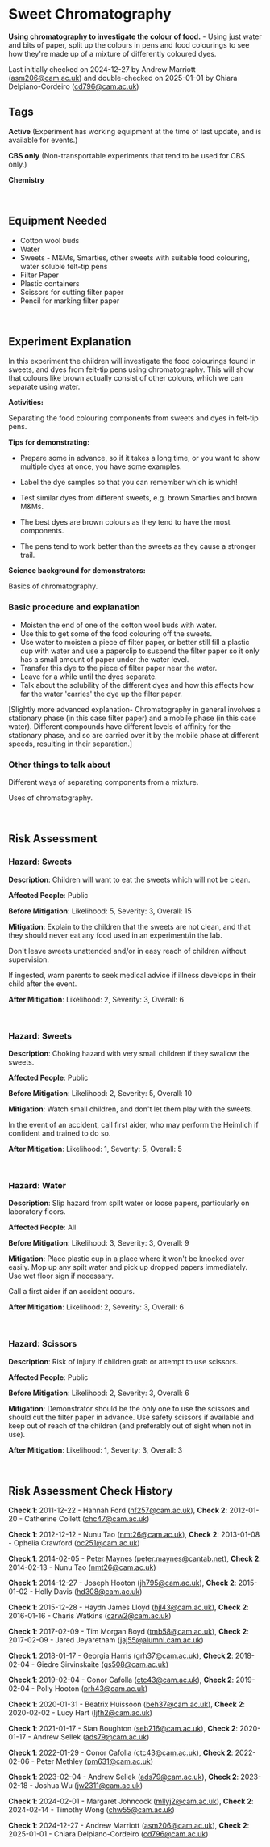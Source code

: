 # Sweet Chromatography

**Using chromatography to investigate the colour of food.** - Using just water and bits of paper, split up the colours in pens and food colourings to see how they're made up of a mixture of differently coloured dyes.

Last initially checked on 2024-12-27 by Andrew Marriott (asm206@cam.ac.uk) and double-checked on 2025-01-01 by Chiara Delpiano-Cordeiro (cd796@cam.ac.uk)

## Tags
<!--- Start Tags (DO NOT REMOVE THIS COMMENT) --->

**Active** (Experiment has working equipment at the time of last update, and is available for events.)

**CBS only** (Non-transportable experiments that tend to be used for CBS only.)

**Chemistry**
<!--- End Tags (DO NOT REMOVE THIS COMMENT) --->

<br/>

## Equipment Needed 
- Cotton wool buds
- Water
- Sweets - M&Ms, Smarties, other sweets with suitable food colouring, water soluble felt-tip pens
- Filter Paper
- Plastic containers
- Scissors for cutting filter paper
- Pencil for marking filter paper

<br/>

## Experiment Explanation 

In this experiment the children will investigate the food colourings found in sweets, and dyes from felt-tip pens using chromatography. This will show that colours like brown actually consist of other colours, which we can separate using water.

**Activities:**

Separating the food colouring components from sweets and dyes in felt-tip pens.

**Tips for demonstrating:**

- Prepare some in advance, so if it takes a long time, or you want to show multiple dyes at once, you have some examples.

- Label the dye samples so that you can remember which is which!

- Test similar dyes from different sweets, e.g. brown Smarties and brown M&Ms.

- The best dyes are brown colours as they tend to have the most components.

- The pens tend to work better than the sweets as they cause a stronger trail.

**Science background for demonstrators:**

Basics of chromatography.

### Basic procedure and explanation

- Moisten the end of one of the cotton wool buds with water.
- Use this to get some of the food colouring off the sweets.
- Use water to moisten a piece of filter paper, or better still fill a plastic cup with water and use a paperclip to suspend the filter paper so it only has a small amount of paper under the water level.
- Transfer this dye to the piece of filter paper near the water.
- Leave for a while until the dyes separate.
- Talk about the solubility of the different dyes and how this affects how far the water 'carries' the dye up the filter paper. 

[Slightly more advanced explanation- Chromatography in general involves a stationary phase (in this case filter paper) and a mobile phase (in this case water). Different compounds have different levels of affinity for the stationary phase, and so are carried over it by the mobile phase at different speeds, resulting in their separation.]

### Other things to talk about

Different ways of separating components from a mixture.

Uses of chromatography.


<br/>

## Risk Assessment

### **Hazard**: Sweets

**Description**: Children will want to eat the sweets which will not be clean.

**Affected People**: Public

**Before Mitigation**: Likelihood: 5, Severity: 3, Overall: 15

**Mitigation**: Explain to the children that the sweets are not clean, and that they should never eat any food used in an experiment/in the lab.

Don't leave sweets unattended and/or in easy reach of children without supervision.

If ingested, warn parents to seek medical advice if illness develops in their child after the event.

**After Mitigation**: Likelihood: 2, Severity: 3, Overall: 6

<br/>

### **Hazard**: Sweets

**Description**: Choking hazard with very small children if they swallow the sweets.

**Affected People**: Public

**Before Mitigation**: Likelihood: 2, Severity: 5, Overall: 10

**Mitigation**: Watch small children, and don't let them play with the sweets.

In the event of an accident, call first aider, who may perform the Heimlich if confident and trained to do so.

**After Mitigation**: Likelihood: 1, Severity: 5, Overall: 5

<br/>

### **Hazard**: Water

**Description**: Slip hazard from spilt water or loose papers, particularly on laboratory floors.

**Affected People**: All

**Before Mitigation**: Likelihood: 3, Severity: 3, Overall: 9

**Mitigation**: Place plastic cup in a place where it won't be knocked over easily. Mop up any spilt water and pick up dropped papers immediately. Use wet floor sign if necessary.

Call a first aider if an accident occurs.

**After Mitigation**: Likelihood: 2, Severity: 3, Overall: 6

<br/>

### **Hazard**: Scissors

**Description**: Risk of injury if children grab or attempt to use scissors.

**Affected People**: Public

**Before Mitigation**: Likelihood: 2, Severity: 3, Overall: 6

**Mitigation**: Demonstrator should be the only one to use the scissors and should cut the filter paper in advance. Use safety scissors if available and keep out of reach of the children (and preferably out of sight when not in use).

**After Mitigation**: Likelihood: 1, Severity: 3, Overall: 3

<br/>

## Risk Assessment Check History 

**Check 1**: 2011-12-22 - Hannah Ford (hf257@cam.ac.uk), **Check 2**: 2012-01-20 - Catherine Collett (chc47@cam.ac.uk)

**Check 1**: 2012-12-12 - Nunu Tao (nmt26@cam.ac.uk), **Check 2**: 2013-01-08 - Ophelia Crawford (oc251@cam.ac.uk)

**Check 1**: 2014-02-05 - Peter Maynes (peter.maynes@cantab.net), **Check 2**: 2014-02-13 - Nunu Tao (nmt26@cam.ac.uk)

**Check 1**: 2014-12-27 - Joseph Hooton (jh795@cam.ac.uk), **Check 2**: 2015-01-02 - Holly Davis (hd308@cam.ac.uk)

**Check 1**: 2015-12-28 - Haydn James Lloyd (hjl43@cam.ac.uk), **Check 2**: 2016-01-16 - Charis Watkins (czrw2@cam.ac.uk)

**Check 1**: 2017-02-09 - Tim Morgan Boyd (tmb58@cam.ac.uk), **Check 2**: 2017-02-09 - Jared Jeyaretnam (jaj55@alumni.cam.ac.uk)

**Check 1**: 2018-01-17 - Georgia Harris (grh37@cam.ac.uk), **Check 2**: 2018-02-04 - Giedre Sirvinskaite (gs508@cam.ac.uk)

**Check 1**: 2019-02-04 - Conor Cafolla (ctc43@cam.ac.uk), **Check 2**: 2019-02-04 - Polly Hooton (prh43@cam.ac.uk)

**Check 1**: 2020-01-31 - Beatrix Huissoon (beh37@cam.ac.uk), **Check 2**: 2020-02-02 - Lucy Hart (ljfh2@cam.ac.uk)

**Check 1**: 2021-01-17 - Sian Boughton (seb216@cam.ac.uk), **Check 2**: 2020-01-17 - Andrew Sellek (ads79@cam.ac.uk)

**Check 1**: 2022-01-29 - Conor Cafolla (ctc43@cam.ac.uk), **Check 2**: 2022-02-06 - Peter Methley (pm631@cam.ac.uk)

**Check 1**: 2023-02-04 - Andrew Sellek (ads79@cam.ac.uk), **Check 2**: 2023-02-18 - Joshua Wu (jw2311@cam.ac.uk)

**Check 1**: 2024-02-01 - Margaret Johncock (mllyj2@cam.ac.uk), **Check 2**: 2024-02-14 - Timothy Wong (chw55@cam.ac.uk)

**Check 1**: 2024-12-27 - Andrew Marriott (asm206@cam.ac.uk), **Check 2**: 2025-01-01 - Chiara Delpiano-Cordeiro (cd796@cam.ac.uk)
